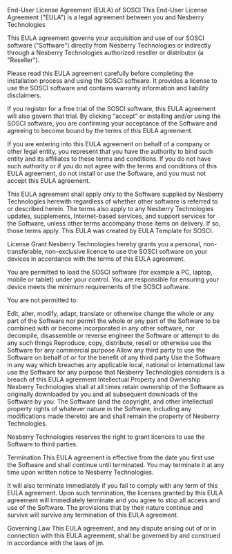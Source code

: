 End-User License Agreement (EULA) of SOSCI
This End-User License Agreement ("EULA") is a legal agreement between you and Nesberry Technologies

This EULA agreement governs your acquisition and use of our SOSCI software ("Software") directly from Nesberry Technologies or indirectly through a Nesberry Technologies authorized reseller or distributor (a "Reseller").

Please read this EULA agreement carefully before completing the installation process and using the SOSCI software. It provides a license to use the SOSCI software and contains warranty information and liability disclaimers.

If you register for a free trial of the SOSCI software, this EULA agreement will also govern that trial. By clicking "accept" or installing and/or using the SOSCI software, you are confirming your acceptance of the Software and agreeing to become bound by the terms of this EULA agreement.

If you are entering into this EULA agreement on behalf of a company or other legal entity, you represent that you have the authority to bind such entity and its affiliates to these terms and conditions. If you do not have such authority or if you do not agree with the terms and conditions of this EULA agreement, do not install or use the Software, and you must not accept this EULA agreement.

This EULA agreement shall apply only to the Software supplied by Nesberry Technologies herewith regardless of whether other software is referred to or described herein. The terms also apply to any Nesberry Technologies updates, supplements, Internet-based services, and support services for the Software, unless other terms accompany those items on delivery. If so, those terms apply. This EULA was created by EULA Template for SOSCI.

License Grant
Nesberry Technologies hereby grants you a personal, non-transferable, non-exclusive licence to use the SOSCI software on your devices in accordance with the terms of this EULA agreement.

You are permitted to load the SOSCI software (for example a PC, laptop, mobile or tablet) under your control. You are responsible for ensuring your device meets the minimum requirements of the SOSCI software.

You are not permitted to:

Edit, alter, modify, adapt, translate or otherwise change the whole or any part of the Software nor permit the whole or any part of the Software to be combined with or become incorporated in any other software, nor decompile, disassemble or reverse engineer the Software or attempt to do any such things
Reproduce, copy, distribute, resell or otherwise use the Software for any commercial purpose
Allow any third party to use the Software on behalf of or for the benefit of any third party
Use the Software in any way which breaches any applicable local, national or international law
use the Software for any purpose that Nesberry Technologies considers is a breach of this EULA agreement
Intellectual Property and Ownership
Nesberry Technologies shall at all times retain ownership of the Software as originally downloaded by you and all subsequent downloads of the Software by you. The Software (and the copyright, and other intellectual property rights of whatever nature in the Software, including any modifications made thereto) are and shall remain the property of Nesberry Technologies.

Nesberry Technologies reserves the right to grant licences to use the Software to third parties.

Termination
This EULA agreement is effective from the date you first use the Software and shall continue until terminated. You may terminate it at any time upon written notice to Nesberry Technologies.

It will also terminate immediately if you fail to comply with any term of this EULA agreement. Upon such termination, the licenses granted by this EULA agreement will immediately terminate and you agree to stop all access and use of the Software. The provisions that by their nature continue and survive will survive any termination of this EULA agreement.

Governing Law
This EULA agreement, and any dispute arising out of or in connection with this EULA agreement, shall be governed by and construed in accordance with the laws of jm.